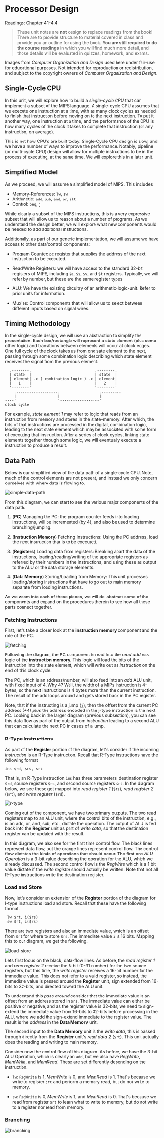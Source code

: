 # Processor Design

Readings: Chapter 4.1-4.4

> These unit notes are **not** design to replace readings from the book! There
> are to provide structure to material covered in class and provide you an
> outline for using the book. **You are still required to do the course
> readings** in which you will find much more detail, and those details will be
> evaluated in quizzes, homework, and exams.

Images from *Computer Organization and Design* used here under fair-use for
educational purposes. Not intended for reproduction or redistribution, and
subject to the copyright owners of *Computer Organization and Design*. 

## Single-Cycle CPU

In this unit, we will explore how to build a *single-cycle CPU* that can
implement a subset of the MIPS language. A single-cycle CPU assumes that we
execute one instruction at a time, with as many clock cycles as needed to finish
that instruction before moving on to the next instruction. To put it another
way, one instruction at a time, and the performance of the CPU is how many
cycles of the clock it takes to complete that instruction (or any instruction,
on average). 

This is not how CPU's are built today. Single-Cycle CPU design is slow, and we
have a number of ways to improve the performance. Notably, pipeline (or
multi-cycle CPU) design will allow for multiple instructions to be in the
process of executing, at the same time. We will explore this in a later unit. 

## Simplified Model

As we proceed, we will assume a simplified model of MIPS. This includes

* Memory-References: `lw`, `sw`
* Arithmetic: `add`, `sub`, `and`, `or`, `slt`
* Control: `beq`, `j`

While clearly a subset of the MIPS instructions, this is a very expressive
subset that will allow us to reason about a number of programs. As we understand
the design better, we will explore what new components would be needed to add
additional instructions.

Additionally, as part of our generic implementation, we will assume we have
access to other data/control components:

* Program Counter: `pc` register that supplies the address of the next
  instruction to be executed.
  
* Read/Write Registers: we will have access to the standard 32-bit registers of
  MIPS, including `$a`, `$s`, `$v`, and `$t` registers. Typically, we will refer
  by number, but these are the same register types

* ALU: We have the existing circuitry of an arithmetic-logic-unit. Refer to prior
  units for information.

* Mux'es: Control components that will allow us to select between different
  inputs based on signal wires.

## Timing Methodology

In the single-cycle design, we will use an abstraction to simplify the
presentation. Each box/rectangle will represent a state element (plus some other
logic) and transitions between elements will occur at clock edges. One full
cycle of the clock takes us from one sate element to the next, passing through
some combination logic describing which state element receives the signal from
the previous element.


```
  .--------.                             .--------.
  | state  |                             | state  |
  | element| -> ( combination logic ) -> | element|
  |   1    |                             |   2    |
  '--------'                             '--------'
    .-------------------.                  .---------
    |                   |                  |  
----'                   '------------------'
clock cycle

```

For example, *state element 1* may refer to logic that reads from an instruction
from memory and stores in the state-memory. After which, the bits of that
instructions are processed in the digital, combination logic, leading to the
next state element which may be associated with some form of executing that
instruction. After a series of clock cycles, linking state elements together
through some logic, we will eventually execute a instruction to produce a
result.

## Data Path 


Below is our simplified view of the data path of a single-cycle CPU. Note, much
of the control elements are not present, and instead we only concern ourselves
with where data is flowing to.


![simple-data-path](/imgs/cpu/simple-data-path.png "Copyright © 2014 Elsevier Inc. All rights reserved.")


From this diagram, we can start to see the various major components of the data
path.


1. (**PC**) Managing the PC: the program counter feeds into loading
   instructions, will be incremented (by 4), and also be used to determine
   branching/jumping. 
   
1. (**Instruction Memory**) Fetching Instructions: Using the PC address, load
   the next instruction that is to be executed.
   
1. (**Registers**) Loading data from registers: Breaking apart the data of the
   instructions, loading/reading/writing of the appropriate registers as
   referred by their numbers in the instructions, and using these as output to
   the ALU or the data storage elements.
   
1. (**Data Memory**) Storing/Loading from Memory: This unit processes
   loading/storing instructions that have to go out to main memory, separate
   from loading instructions.

As we zoom into each of these pieces, we will de-abstract some of the components
and expand on the procedures therein to see how all these parts connect together. 

### Fetching Instructions

First, let's take a closer look at the **instruction memory** component and the
role of the PC.

![fetching](/imgs/cpu/fetching.png "Copyright © 2014 Elsevier Inc. All rights reserved.")

Following the diagram, the PC component is read into the *read address* logic of
the **instruction memory**. This logic will load the bits of the instruction
into the state element, which will write out as *instruction* on the end of this
clock cycle.

The PC, which is an address/number, will also feed into an *add* ALU unit, with
fixed input of 4. Why 4? Well, the width of a MIPs instruction is 4-bytes, so
the next instructions is 4 bytes more than the current instruction. The result
of the add loops around and gets stored back in the PC register.

Note, that if the instructing is a jump (`j`), then the offset from the current
PC address (+4) *plus* the address encoded in the j-type instruction is the next
PC. Looking back in the larger diagram (previous subsection), you can see this
data flow as part of the output from *instruction* leading to a second ALU that
can calculate the next PC in cases of a jump.

### R-Type Instructions

As part of the **Register** portion of the diagram, let's consider if the
incoming *instruction* is an R-Type instruction. Recall that R-Type instructions
have the following format

```
ins $rd, $rs, $rt
```

That is, an R-Type instruction `ins` has three parameters: destination register
`$rd`, source registers `$rs`, and second source registers `$rt`. In the diagram
below, we see these get mapped into *read register 1* (`$rs`), *read register 2*
(`$rt`), and *write register* (`$rd`).

![r-type](/imgs/cpu/r-type.png "Copyright © 2014 Elsevier Inc. All rights reserved.")


Coming out of the component, we have two primary outputs. The two read registers
map to an ALU unit, where the control bits of the instruction, e.g., is an add,
or, and, sub, etc., dictate the operation. The output of ALU is fed back into
the **Register** unit as part of *write data*, so that the destination register
can be updated with the result.

In this diagram, we also see for the first time control flow. The black lines
represent data flow, but the orange lines represent control flow. The control
flow dictates the kinds of operations that should occur. The first one *ALU
Operation* is a 3-bit value describing the operation for the ALU, which we
already discussed. The second control flow is the *RegWrite* which is a 1 bit
value dictate if the *write register* should actually be written. Note that not
all R-Type instructions write the destination register.


### Load and Store

Now, let's consider an extension of the **Register** portion of the diagram for
I-type instructions load and store. Recall that these have the following format.

```
 lw $rt, i($rs)
 sw $rt, i($rs)
```

There are two registers and also an immediate value, which is an offset from
`$rt` for where to store `$rs`. The immediate value `i` is 16 bits.  Mapping
this to our diagram, we get the following.


![load-store](/imgs/cpu/load-store.png "Copyright © 2014 Elsevier Inc. All rights reserved.")

Lets first focus on the black, data-flow lines. As before, the *read register 1*
and *read register 2* receive the 5-bit (0-31 number) for the two source
registers, but this time, the *write register* receives a 16-bit number for the
immediate value. This does not refer to a valid register, so instead, the
immediate value is passed around the **Register** unit, sign extended from
16-bits to 32-bits, and directed toward the ALU unit.

To understand this *pass around* consider that the immediate value is an offset
from an address stored in `$rs`. The immediate value can either be positive or
negative, and as the register value is 32-bits, we need to sign-extend the
immediate value from 16-bits to 32-bits before processing in the ALU, where we
add the sign-extend immediate to the register value. The result is the *address*
in the **Data Memory** unit.

The second input to the **Data Memory** unit is the *write data*, this is passed
through directly from the **Register** unit's *read data 2* (`$rt`). This unit
actually does the reading and writing to main memory.

Consider now the control flow of this diagram. As before, we have the 3-bit ALU
Operation, which is clearly an `add`, but we also have *RegWrite*, *MemWrite*,
and *MemRead*. These are set differently depending on the instruction. 

* `lw`: `RegWrite` is 1, *MemWrite* is 0, and *MemRead* is 1. That's because we
  write to register `$rt` and perform a memory read, but do not write to memory.
  
* `sw`: `RegWrite` is 0, *MemWrite* is 1, and *MemRead* is 0. That's because we
  read from register `$rt` to learn what to write to memory, but do not write to
  a register nor read from memory.
  
  
### Branching 

![branching](/imgs/cpu/branching.png "Copyright © 2014 Elsevier Inc. All rights reserved.")
